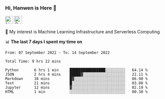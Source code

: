 ### Hi, Hanwen is Here 👋
<p>
	<a href="https://www.linkedin.com/in/liu-hanwen/"><img src="https://img.shields.io/badge/@hanwen-0A66C2?style=flat&logo=LinkedIn&logoColor=white" alt="Linkedin"  height="25px"/></a> 
	<a href="https://scholar.google.com/citations?user=HDF0su0AAAAJ"><img src="https://img.shields.io/badge/scholar-4385FE.svg?&style=plastic&logo=google-scholar&logoColor=white" alt="Google Scholar" height="25px"> </a>
</p>
🌱 My interest is Machine Learning Infrastructure and Serverless Computing

📊 **The last 7 days I spent my time on** 
<!--START_SECTION:waka-->

```text
From: 07 September 2022 - To: 14 September 2022

Total Time: 9 hrs 22 mins

Python       6 hrs 1 min     ████████████████░░░░░░░░░   64.14 %
JSON         2 hrs 4 mins    █████▓░░░░░░░░░░░░░░░░░░░   22.11 %
Markdown     38 mins         █▓░░░░░░░░░░░░░░░░░░░░░░░   06.90 %
Text         21 mins         █░░░░░░░░░░░░░░░░░░░░░░░░   03.88 %
Jupyter      12 mins         ▓░░░░░░░░░░░░░░░░░░░░░░░░   02.19 %
HTML         1 min           ░░░░░░░░░░░░░░░░░░░░░░░░░   00.30 %
```

<!--END_SECTION:waka-->


<!--
**david990917/david990917** is a ✨ _special_ ✨ repository because its `README.md` (this file) appears on your GitHub profile.

Here are some ideas to get you started:

- 🔭 I’m currently working on ...
- 🌱 I’m currently learning ...
- 👯 I’m looking to collaborate on ...
- 🤔 I’m looking for help with ...
- 💬 Ask me about ...
- 📫 How to reach me: ...
- 😄 Pronouns: ...
- ⚡ Fun fact: ...
-->

